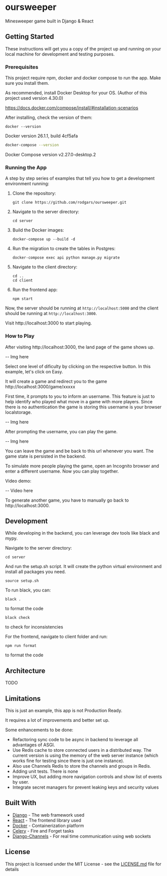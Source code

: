 # oursweeper

Minesweeper game built in Django & React

## Getting Started

These instructions will get you a copy of the project up and running on your local machine for development and testing purposes.

### Prerequisites

This project require npm, docker and docker compose to run the app. Make sure you install them.

As recommended, install Docker Desktop for your OS. (Author of this project used version 4.30.0)

https://docs.docker.com/compose/install/#installation-scenarios

After installing, check the version of them:

```
docker --version
```

Docker version 26.1.1, build 4cf5afa

```bash
docker-compose --version
```

Docker Compose version v2.27.0-desktop.2

### Running the App

A step by step series of examples that tell you how to get a development environment running:

1. Clone the repository:

   ```
   git clone https://github.com/rodgars/oursweeper.git
   ```

2. Navigate to the server directory:

   ```
   cd server
   ```

3. Build the Docker images:

   ```
   docker-compose up --build -d
   ```

4. Run the migration to create the tables in Postgres:

   ```
   docker-compose exec api python manage.py migrate
   ```

5. Navigate to the client directory:

   ```
   cd ..
   cd client
   ```

6. Run the frontend app:

   ```
   npm start
   ```

Now, the server should be running at `http://localhost:5000` and the client should be running at `http://localhost:3000`.

Visit http://localhost:3000 to start playing.

### How to Play

After visiting http://localhost:3000, the land page of the game shows up.

-- Img here

Select one level of dificulty by clicking on the respective button. In this example, let's click on Easy.

It will create a game and redirect you to the game http://localhost:3000/game/xxxxx

First time, it prompts to you to inform an username. This feature is just to help identify who played what move in a game with more players. Since there is no authentication the game is storing this username is your browser localstorage.

-- Img here

After prompting the username, you can play the game.

-- Img here

You can leave the game and be back to this url whenever you want. The game state is persisted in the backend.

To simulate more people playing the game, open an Incognito browser and enter a different username. Now you can play together.

Video demo:

-- Video here

To generate another game, you have to manually go back to http://localhost:3000.

## Development

While developing in the backend, you can leverage dev tools like black and mypy.

Navigate to the server directory:

```
cd server
```

And run the setup.sh script. It will create the python virtual environment and install all packages you need.

```
source setup.sh
```

To run black, you can:

```
black .
```

to format the code

```
black check
```

to check for inconsistencies

For the frontend, navigate to client folder and run:

```
npm run format
```

to format the code

## Architecture

TODO

## Limitations

This is just an example, this app is not Production Ready.

It requires a lot of improvements and better set up.

Some enhancements to be done:

- Refactoring sync code to be async in backend to leverage all advantages of ASGI.
- Use Redis cache to store connected users in a distributed way. The current version is using the memory of the web server instance (which works fine for testing since there is just one instance).
- Also use Channels Redis to store the channels and groups in Redis.
- Adding unit tests. There is none
- Improve UX, but adding more navigation controls and show list of events by user.
- Integrate secret managers for prevent leaking keys and security values

## Built With

- [Django](https://www.djangoproject.com/) - The web framework used
- [React](https://reactjs.org/) - The frontend library used
- [Docker](https://www.docker.com/) - Containerization platform
- [Celery](https://docs.celeryq.dev/en/stable/django/index.html) - Fire and Forget tasks
- [Django-Channels](https://channels.readthedocs.io/en/latest/installation.html) - For real time communication using web sockets

## License

This project is licensed under the MIT License - see the [LICENSE.md](LICENSE.md) file for details
